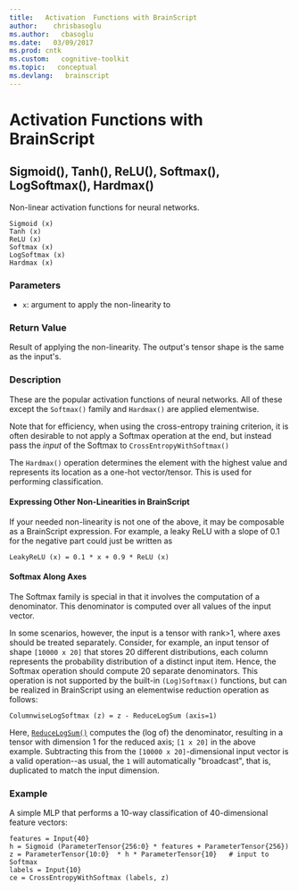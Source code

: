```yaml
---
title:   Activation  Functions with BrainScript
author:    chrisbasoglu
ms.author:   cbasoglu
ms.date:   03/09/2017
ms.prod: cntk
ms.custom:   cognitive-toolkit
ms.topic:   conceptual
ms.devlang:   brainscript
---
```


# Activation  Functions with BrainScript

## Sigmoid(), Tanh(), ReLU(), Softmax(), LogSoftmax(), Hardmax()

Non-linear activation functions for neural networks.

    Sigmoid (x)
    Tanh (x)
    ReLU (x)
    Softmax (x)
    LogSoftmax (x)
    Hardmax (x)

### Parameters

* `x`: argument to apply the non-linearity to

### Return Value

Result of applying the non-linearity. The output's tensor shape is the same as the input's.

### Description

These are the popular activation functions of neural networks.
All of these except the `Softmax()` family and `Hardmax()` are applied elementwise.

Note that for efficiency, when using the cross-entropy training criterion,
it is often desirable to not apply a Softmax operation at the end,
but instead pass the *input* of the Softmax to `CrossEntropyWithSoftmax()`

The `Hardmax()` operation determines the element with the highest value
and represents its location as a one-hot vector/tensor.
This is used for performing classification.

#### Expressing Other Non-Linearities in BrainScript

If your needed non-linearity is not one of the above,
it may be composable as a BrainScript expression.
For example, a leaky ReLU with a slope of 0.1 for the negative part could just be written as

    LeakyReLU (x) = 0.1 * x + 0.9 * ReLU (x)

#### Softmax Along Axes

The Softmax family is special in that it involves the computation of a denominator.
This denominator is computed over all values of the input vector.

In some scenarios, however, the input is a tensor with rank>1, where axes should be treated separately.
Consider, for example, an input tensor of shape `[10000 x 20]` that stores 20 different distributions,
each column represents the probability distribution of a distinct input item.
Hence, the Softmax operation should compute 20 separate denominators.
This operation is not supported by the built-in `(Log)Softmax()` functions, but can be realized
in BrainScript using an elementwise reduction operation as follows:

    ColumnwiseLogSoftmax (z) = z - ReduceLogSum (axis=1)

Here, [`ReduceLogSum()`](./Reduction-Operations.md) computes the (log of) the denominator, resulting in a tensor
with dimension 1 for the reduced axis; `[1 x 20]` in the above example. Subtracting this from the
`[10000 x 20]`-dimensional input vector is a valid operation--as usual, the `1` will automatically "broadcast",
that is, duplicated to match the input dimension.

### Example

A simple MLP that performs a 10-way classification of 40-dimensional feature vectors:

    features = Input{40}
    h = Sigmoid (ParameterTensor{256:0} * features + ParameterTensor{256})
    z = ParameterTensor{10:0}  * h * ParameterTensor{10}   # input to Softmax
    labels = Input{10}
    ce = CrossEntropyWithSoftmax (labels, z)

